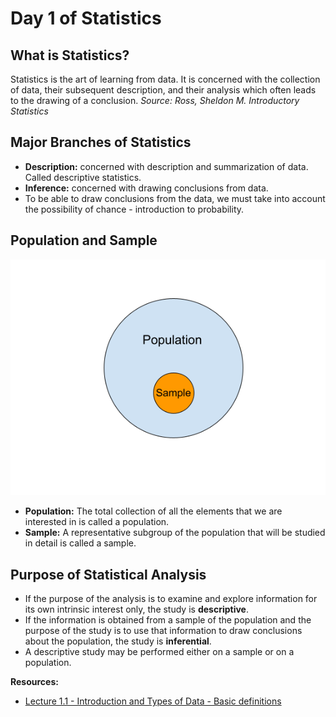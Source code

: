 # Day 1 of Statistics

## What is Statistics?
Statistics is the art of learning from data. It is concerned with the collection of data, their subsequent description, and their analysis which often leads to the drawing of a conclusion.
*Source: Ross, Sheldon M. Introductory Statistics*

## Major Branches of Statistics
- **Description:** concerned with description and summarization of data. Called descriptive statistics.
- **Inference:** concerned with drawing conclusions from data.
- To be able to draw conclusions from the data, we must take into account the possibility of chance - introduction to probability.

## Population and Sample
![Population and Sample](https://github.com/amit-timalsina/Statistics-101/blob/master/objects/population%26sample.png)
- **Population:** The total collection of all the elements that we are interested in is called a population.
- **Sample:** A representative subgroup of the population that will be studied in detail is called a sample.

## Purpose of Statistical Analysis
- If the purpose of the analysis is to examine and explore information for its own intrinsic interest only, the study is **descriptive**.
- If the information is obtained from a sample of the population and the purpose of the study is to use that information to draw conclusions about the population, the study is **inferential**.
- A descriptive study may be performed either on a sample or on a population.

**Resources:**
- [Lecture 1.1 - Introduction and Types of Data - Basic definitions](https://www.youtube.com/watch?v=0w2rKt-G6ws&list=PLZ2ps__7DhBYrMs3zybOqr1DzMFCX49xG&index=4)

